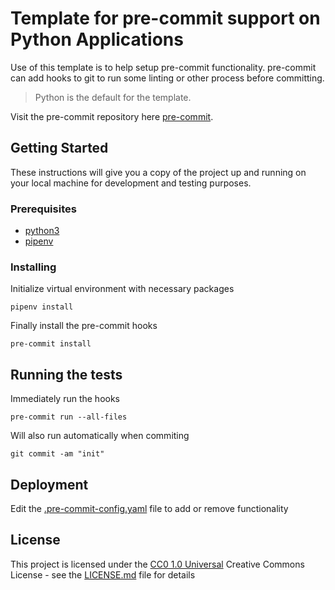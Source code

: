 # Template for pre-commit support on Python Applications

Use of this template is to help setup pre-commit functionality. pre-commit can add hooks to git to run some linting or other process before committing.

> Python is the default for the template.

Visit the pre-commit repository here
[pre-commit](https://github.com/pre-commit/pre-commit).

## Getting Started

These instructions will give you a copy of the project up and running on
your local machine for development and testing purposes.

### Prerequisites
- [python3](https://www.python.org/)
- [pipenv](https://github.com/pypa/pipenv)

### Installing

Initialize virtual environment with necessary packages

    pipenv install

Finally install the pre-commit hooks

    pre-commit install

## Running the tests

Immediately run the hooks

    pre-commit run --all-files

Will also run automatically when commiting

    git commit -am "init"

## Deployment

Edit the [.pre-commit-config.yaml](.pre-commit-config.yaml) file to add or remove functionality

## License

This project is licensed under the [CC0 1.0 Universal](LICENSE.md)
Creative Commons License - see the [LICENSE.md](LICENSE.md) file for
details
